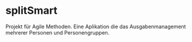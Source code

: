 # splitSmart
Projekt für Agile Methoden. Eine Aplikation die das Ausgabenmanagement mehrerer Personen und Personengruppen.

